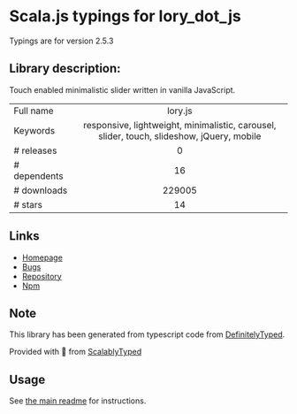 
# Scala.js typings for lory_dot_js

Typings are for version 2.5.3

## Library description:
Touch enabled minimalistic slider written in vanilla JavaScript.

|                    |                 |
| ------------------ | :-------------: |
| Full name          | lory.js |
| Keywords           | responsive, lightweight, minimalistic, carousel, slider, touch, slideshow, jQuery, mobile |
| # releases         | 0 |
| # dependents       | 16 |
| # downloads        | 229005 |
| # stars            | 14 |

## Links
- [Homepage](https://github.com/meandmax/lory#readme)
- [Bugs](https://github.com/meandmax/lory/issues)
- [Repository](https://github.com/meandmax/lory)
- [Npm](https://www.npmjs.com/package/lory.js)
    


## Note
This library has been generated from typescript code from [DefinitelyTyped](https://definitelytyped.org).

Provided with :purple_heart: from [ScalablyTyped](https://github.com/oyvindberg/ScalablyTyped)

## Usage
See [the main readme](../../readme.md) for instructions.


